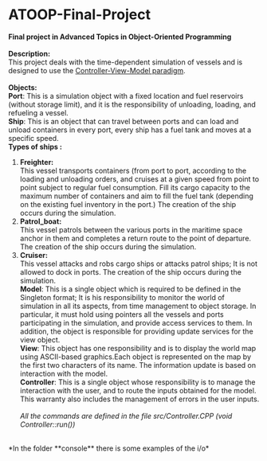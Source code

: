 # ATOOP-Final-Project
**Final project in Advanced Topics in Object-Oriented Programming<br/>**
<br/>
**Description:**<br/>
This project deals with the time-dependent simulation of vessels and is designed to use the [Controller-View-Model paradigm](https://en.wikipedia.org/wiki/Model%E2%80%93view%E2%80%93controller).  
<br/>
**Objects:**<br/>
**Port**: This is a simulation object with a fixed location and fuel reservoirs (without storage limit), and it is the responsibility of unloading, loading, and refueling a vessel. <br/>
**Ship**: This is an object that can travel between ports and can load and unload containers in every port, every ship has a fuel tank and moves at a specific speed.<br/>
**Types of ships :** <br/>
1) **Freighter:**<br/>
This vessel transports containers (from port to port, according to the loading and unloading orders, and cruises at a given speed from point to point subject to regular fuel consumption. Fill its cargo capacity to the maximum number of containers and aim to fill the fuel tank (depending on the existing fuel inventory in the port.) The creation of the ship occurs during the simulation.<br/>
2) **Patrol_boat:**<br/>
This vessel patrols between the various ports in the maritime space anchor in them and completes a return route to the point of departure. The creation of the ship occurs during the simulation.<br/>
3) **Cruiser:**<br/>
This vessel attacks and robs cargo ships or attacks patrol ships; It is not allowed to dock in ports. The creation of the ship occurs during the simulation. <br/>
**Model**: This is a single object which is required to be defined in the Singleton format; It is his responsibility to monitor the world of simulation in all its aspects, from time management to object storage. In particular, it must hold using pointers all the vessels and ports participating in the simulation, and provide access services to them. In addition, the object is responsible for providing update services for the view object.<br/>
**View**: This object has one responsibility and is to display the world map using ASCII-based graphics.Each object is represented on the map by the first two characters of its name. The information update is based on interaction with the model.<br/>
**Controller**: This is a single object whose responsibility is to manage the interaction with the user, and to route the inputs obtained for the model. This warranty also includes the management of errors in the user inputs. <br/><br/>
*All the commands are defined in the file src/Controller.CPP (void Controller::run())*
<br/>
*In the folder **console** there is some examples of the i/o*
